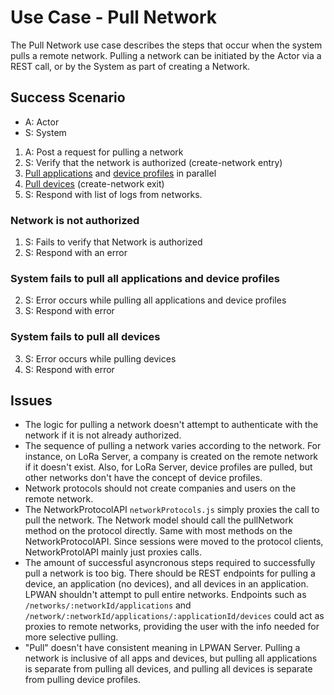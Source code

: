# Use Case - Pull Network

The Pull Network use case describes the steps that occur when
the system pulls a remote network. Pulling a network can be
initiated by the Actor via a REST call, or by the System as
part of creating a Network.

## Success Scenario

* A: Actor
* S: System

1. A: Post a request for pulling a network
2. S: Verify that the network is authorized (create-network entry)
3. [Pull applications](pull-applications.md) and [device profiles](pull-device-profiles.md) in parallel
4. [Pull devices](pull-devices.md) (create-network exit)
5. S: Respond with list of logs from networks.

### Network is not authorized

1. S: Fails to verify that Network is authorized
2. S: Respond with an error

### System fails to pull all applications and device profiles

2. S: Error occurs while pulling all applications and device profiles
3. S: Respond with error

### System fails to pull all devices

3. S: Error occurs while pulling devices
4. S: Respond with error

## Issues

- The logic for pulling a network doesn't attempt to authenticate with the network if
  it is not already authorized.
- The sequence of pulling a network varies according to the network.  For instance, on LoRa Server,
  a company is created on the remote network if it doesn't exist.  Also, for LoRa Server, device profiles
  are pulled, but other networks don't have the concept of device profiles.
- Network protocols should not create companies and users on the remote network.
- The NetworkProtocolAPI `networkProtocols.js` simply proxies the call to pull the network.
  The Network model should call the pullNetwork method on the protocol directly. Same with
  most methods on the NetworkProtocolAPI. Since sessions were moved to the protocol clients,
  NetworkProtolAPI mainly just proxies calls.
- The amount of successful asyncronous steps required to successfully pull a network is too big.
  There should be REST endpoints for pulling a device, an application (no devices), and all
  devices in an application. LPWAN shouldn't attempt to pull entire networks. Endpoints such as
  `/networks/:networkId/applications` and `/network/:networkId/applications/:applicationId/devices`
  could act as proxies to remote networks, providing the user with the info needed for more selective
  pulling.
- "Pull" doesn't have consistent meaning in LPWAN Server.  Pulling a network is inclusive of all apps
  and devices, but pulling all applications is separate from pulling all devices, and pulling
  all devices is separate from pulling device profiles.
